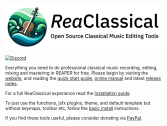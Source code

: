 ![logo](https://github.com/chmaha/ReaClassical/raw/main/docs/images/reaclassical_os.png)

[![Discord](https://img.shields.io/discord/1289215811613102207.svg?label=Discord&logo=discord&logoColor=ffffff&color=7389D8&labelColor=6A7EC2)](https://discord.gg/Gu2m9ccHGS)

Everything you need to do professional classical music recording, editing, mixing and mastering in REAPER for free. Please begin by visiting the [website](https://reaclassical.org), and reading the [quick start guide](https://reaclassical.org/quick_start_guide.html), [online manual](https://reaclassical.org/manual) and latest [release notes](https://github.com/chmaha/ReaClassical/raw/main/release_notes.pdf).

For a full ReaClassical experience read the [Installation guide](https://github.com/chmaha/ReaClassical/blob/main/install_instructions.md).

To just use the functions, jsfx plugins, theme, and default template but without keymaps, toolbar etc, follow the [basic install](https://github.com/chmaha/ReaClassical/blob/main/install_instructions.md#basic-manual-install-inside-your-existing-reaper-install) instructions.

If you find these tools useful, please consider donating via [PayPal](https://www.paypal.com/donate/?hosted_button_id=PKJLC3E2UPW6C).
